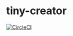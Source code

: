 # tiny-creator

[![CircleCI](https://circleci.com/gh/Wreulicke/tiny-creator/tree/master.svg?style=svg)](https://circleci.com/gh/Wreulicke/tiny-creator/tree/master)
